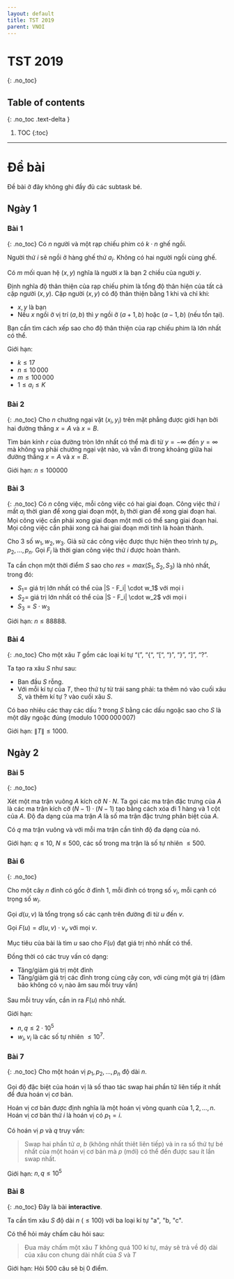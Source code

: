 ```yaml
---
layout: default
title: TST 2019
parent: VNOI
---
```

# TST 2019
{: .no_toc}

## Table of contents
{: .no_toc .text-delta }

1. TOC
{:toc}

---
# Đề bài
Đề bài ở đây không ghi đầy đủ các subtask bé.

## Ngày 1
### Bài 1
{: .no_toc}
Có $n$ người và một rạp chiếu phim có $k \cdot n$ ghế ngồi.

Người thứ $i$ sẽ ngồi ở hàng ghế thứ $a_i$.
Không có hai người ngồi cùng ghế.

Có $m$ mối quan hệ $(x, y)$ nghĩa là người $x$ là bạn 2 chiều của người $y$.

Định nghĩa độ thân thiện của rạp chiếu phim là tổng độ thân hiện của tất cả
cặp người $(x, y)$.
Cặp người $(x, y)$ có độ thân thiện bằng $1$ khi và chỉ khi:
- $x, y$ là bạn
- Nếu $x$ ngồi ở vị trí $(a, b)$ thì $y$ ngồi ở $(a+1, b)$ hoặc $(a-1, b)$ (nếu tồn tại).

Bạn cần tìm cách xếp sao cho độ thân thiện của rạp chiếu phim là lớn nhất có thể.

Giới hạn: 
- $k \leq 17$
- $n \leq 10\,000$
- $m \leq 100\,000$
- $1 \leq a_i \leq K$

### Bài 2
{: .no_toc}
Cho $n$ chướng ngại vật $(x_i, y_i)$ trên mặt phẳng được giới hạn bởi hai đường thẳng
$x = A$ và $x = B$.

Tìm bán kính $r$ của đường tròn lớn nhất có thể mà đi từ $y = -\infty$ đến $y = \infty$ mà không
va phải chướng ngại vật nào, và vẫn đi trong khoảng giữa hai đường thẳng $x = A$ và $x = B$.

Giới hạn:
$n \leq 100000$

### Bài 3
{: .no_toc}
Có $n$ công việc, mỗi công việc có hai giai đoạn.
Công việc thứ $i$ mất $a_i$ thời gian để xong giai đoạn một, $b_i$ thời gian để xong giai đoạn hai.
Mọi công việc cần phải xong giai đoạn một mới có thể sang giai đoạn hai.
Mọi công việc cần phải xong cả hai giai đoạn mới tính là hoàn thành.

Cho $3$ số $w_1, w_2, w_3$.
Giả sử các công việc được thực hiện theo trình tự $p_1, p_2, ..., p_n$.
Gọi $F_i$ là thời gian công việc thứ $i$ được hoàn thành.

Ta cần chọn một thời điểm $S$ sao cho $res = max(S_1, S_2, S_3)$ là nhỏ nhất, trong đó:
- $S_1 =$ giá trị lớn nhất có thể của \|S - F_i\| \cdot w_1$ với mọi i
- $S_2 =$ giá trị lớn nhất có thể của \|S - F_i\| \cdot w_2$ với mọi i
- $S_3 = S \cdot w_3$

Giới hạn: $n \leq 88888$.


### Bài 4
{: .no_toc}
Cho một xâu $T$ gồm các loại kí tự “(”, “{“, “[“, “)”, “}”, “]”, “?”.

Ta tạo ra xâu $S$ như sau:
- Ban đầu $S$ rỗng.
- Với mỗi kí tự của $T$, theo thứ tự từ trái sang phải: ta thêm nó vào cuối xâu $S$, và thêm kí tự
$?$ vào cuối xâu $S$. 

Có bao nhiêu các thay các dấu $?$ trong $S$ bằng các dấu ngoặc sao cho $S$ là một dãy ngoặc đúng
(modulo $1\,000\,000\,007$)

Giới hạn: $\|T\| \leq 1000$.

## Ngày 2
### Bài 5
{: .no_toc}

Xét một ma trận vuông $A$ kích cỡ $N \cdot N$.
Ta gọi các ma trận đặc trưng của $A$ là các ma trận kích cỡ $(N - 1) \cdot (N - 1)$ tạo bằng cách
xóa đi $1$ hàng và $1$ cột của $A$.
Độ đa dạng của ma trận $A$ là số ma trận đặc trưng phân biệt của $A$.

Có $q$ ma trận vuông và với mỗi ma trận cần tính độ đa dạng của nó. 

Giới hạn: $q \leq 10$, $N \leq 500$, các số trong ma trận là số tự nhiên $\leq 500$.

### Bài 6
{: .no_toc}

Cho một cây $n$ đỉnh có gốc ở đỉnh $1$, mỗi đỉnh có trọng số $v_i$, mỗi cạnh có trọng số $w_i$.

Gọi $d(u, v)$ là tổng trọng số các cạnh trên đường đi từ $u$ đến $v$.

Gọi $F(u) = d(u, v) \cdot v_v$ với mọi $v$.

Mục tiêu của bài là tìm $u$ sao cho $F(u)$ đạt giá trị nhỏ nhất có thể.

Đồng thời có các truy vấn có dạng:
- Tăng/giảm giá trị một đỉnh
- Tăng/giảm giá trị các đỉnh trong cùng cây con, với cùng một giá trị
(đảm bảo không có $v_i$ nào âm sau mỗi truy vấn)

Sau mỗi truy vấn, cần in ra $F(u)$ nhỏ nhất.

Giới hạn:
- $n, q \leq 2\cdot10^5$
- $w_i, v_i$ là các số tự nhiên $\leq 10^7$.

### Bài 7
{: .no_toc}
Cho một hoán vị $p_1, p_2, ..., p_n$ độ dài $n$.

Gọi độ đặc biệt của hoán vị là số thao tác swap hai phần tử liên tiếp ít nhất để đưa hoán vị
cơ bản. 

Hoán vị cơ bản được định nghĩa là một hoán vị vòng quanh của $1, 2, ..., n$. Hoán vị cơ bản thứ
$i$ là hoán vị có $p_1 = i$.

Có hoán vị $p$ và $q$ truy vấn:
> Swap hai phần tử $a$, $b$ (không nhất thiêt liên tiếp) và in ra số thứ tự bé nhất của một hoán
vị cơ bản mà $p$ (mới) có thể đến được sau ít lần swap nhất.

Giới hạn: $n, q \leq 10^5$

### Bài 8
{: .no_toc}
Đây là bài **interactive**.

Ta cần tìm xâu $S$ độ dài $n$ ($\leq 100$) với ba loại kí tự "a", "b, "c".

Có thể hỏi máy chấm câu hỏi sau:
> Đua máy chấm một xâu $T$ không quá $100$ kí tự, máy sẽ trả về độ dài
của xâu con chung dài nhất của $S$ và $T$

Giới hạn: Hỏi $500$ câu sẽ bị $0$ điểm.